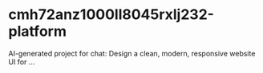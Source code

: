 # cmh72anz1000ll8045rxlj232-platform
AI-generated project for chat: Design a clean, modern, responsive website UI for ...
